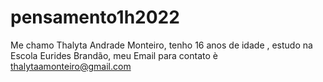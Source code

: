 # pensamento1h2022
Me chamo Thalyta Andrade Monteiro, tenho 16 anos de idade , estudo na Escola Eurides Brandão, meu Email para contato è thalytaamonteiro@gmail.com
